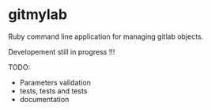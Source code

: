 # gitmylab

Ruby command line application for managing gitlab objects.

Developement still in progress !!!

TODO:
- Parameters validation
- tests, tests and tests
- documentation
